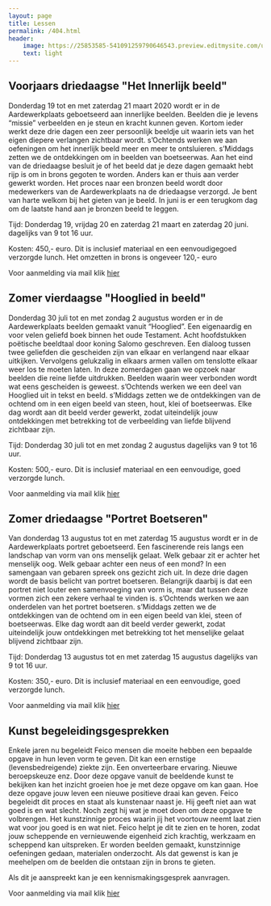 ```yaml
---
layout: page
title: Lessen
permalink: /404.html
header:
    image: https://25853585-541091259790646543.preview.editmysite.com/uploads/2/5/8/5/25853585/lessen-4-kopie_orig.jpg
    text: light
---
```



## Voorjaars driedaagse "Het Innerlijk beeld"
Donderdag 19 tot en met zaterdag 21 maart 2020 wordt er in de Aardewerkplaats geboetseerd aan innerlijke beelden. Beelden die je levens “missie” verbeelden en je steun en kracht kunnen geven. Kortom ieder werkt deze drie dagen een zeer persoonlijk beeldje uit waarin iets van het eigen diepere verlangen zichtbaar wordt.
s’Ochtends werken we aan oefeningen om het innerlijk beeld meer en meer te ontsluieren. s’Middags zetten we de ontdekkingen om in beelden van boetseerwas. Aan het eind van de driedaagse besluit je of het beeld dat je deze dagen gemaakt hebt rijp is om in brons gegoten te worden. Anders kan er thuis aan verder gewerkt worden.
Het proces naar een bronzen beeld wordt door medewerkers van de Aardewerkplaats na de driedaagse verzorgd. Je bent van harte welkom bij het gieten van je beeld.
In juni is er een terugkom dag om de laatste hand aan je bronzen beeld te leggen.

Tijd: Donderdag 19, vrijdag 20 en zaterdag 21 maart en zaterdag 20 juni. dagelijks van 9 tot 16 uur.

Kosten: 450,- euro. Dit is inclusief materiaal en een eenvoudigegoed verzorgde lunch. Het omzetten in brons is ongeveer 120,- euro                  

Voor aanmelding via mail klik [hier](contact.md)


## Zomer vierdaagse "Hooglied in beeld"
Donderdag 30 juli tot en met zondag 2 augustus worden er in de Aardewerkplaats beelden gemaakt vanuit “Hooglied”. Een eigenaardig en voor velen geliefd boek binnen het oude Testament. Acht hoofdstukken poëtische beeldtaal door koning Salomo geschreven. Een dialoog tussen twee geliefden die gescheiden zijn van elkaar en verlangend naar elkaar uitkijken. Vervolgens gelukzalig in elkaars armen vallen om tenslotte elkaar weer los te moeten laten.
In deze zomerdagen gaan we opzoek naar beelden die reine liefde uitdrukken. Beelden waarin weer verbonden wordt wat eens gescheiden is geweest.
s’Ochtends werken we een deel van Hooglied uit in tekst en beeld. s’Middags zetten we de ontdekkingen van de ochtend om in een eigen beeld van steen, hout, klei of boetseerwas. Elke dag wordt aan dit beeld verder gewerkt, zodat uiteindelijk jouw ontdekkingen met betrekking tot de verbeelding van liefde blijvend zichtbaar zijn.

Tijd: Donderdag 30 juli tot en met zondag 2 augustus dagelijks van 9 tot 16 uur.

Kosten: 500,- euro. Dit is inclusief materiaal en een eenvoudige, goed verzorgde lunch.                   

Voor aanmelding via mail klik [hier](contact.md)



## Zomer driedaagse "Portret Boetseren"
Van donderdag 13 augustus tot en met zaterdag 15 augustus wordt er in de Aardewerkplaats portret geboetseerd. Een fascinerende reis langs een landschap van vorm van ons menselijk gelaat. Welk gebaar zit er achter het menselijk oog. Welk gebaar achter een neus of een mond? In een samengaan van gebaren spreek ons gezicht zich uit. In deze drie dagen wordt de basis belicht van portret boetseren. Belangrijk daarbij is dat een portret niet louter een samenvoeging van vorm is, maar dat tussen deze vormen zich een zekere verhaal te vinden is.
s’Ochtends werken we aan onderdelen van het portret boetseren.
s’Middags zetten we de ontdekkingen van de ochtend om in een eigen beeld van klei, steen of boetseerwas. Elke dag wordt aan dit beeld verder gewerkt, zodat uiteindelijk jouw ontdekkingen met betrekking tot  het menselijke gelaat blijvend zichtbaar zijn.

Tijd: Donderdag 13 augustus tot en met zaterdag 15 augustus dagelijks van 9 tot 16 uur.

Kosten: 350,- euro. Dit is inclusief materiaal en een eenvoudige, goed verzorgde lunch.                   

Voor aanmelding via mail klik [hier](contact.md)



## Kunst begeleidingsgesprekken
Enkele jaren nu begeleidt Feico mensen die moeite hebben een bepaalde opgave in hun leven vorm te geven. Dit kan een ernstige (levensbedreigende) ziekte zijn. Een onverteerbare ervaring. Nieuwe beroepskeuze enz.
Door deze opgave vanuit de beeldende kunst te bekijken kan het inzicht groeien hoe je met deze opgave om kan gaan. Hoe deze opgave jouw leven een nieuwe positieve draai kan geven.
Feico begeleidt dit proces en staat als kunstenaar naast je. Hij geeft niet aan wat goed is en wat slecht. Noch zegt hij wat je moet doen om deze opgave te volbrengen. Het kunstzinnige proces waarin jij het voortouw neemt laat zien wat voor jou goed is en wat niet. Feico helpt je dit te zien en te horen, zodat jouw scheppende en vernieuwende eigenheid zich krachtig, werkzaam en scheppend kan uitspreken.
Er worden beelden gemaakt, kunstzinnige oefeningen gedaan, materialen onderzocht. Als dat gewenst is kan je meehelpen om de beelden die ontstaan zijn in brons te gieten.

Als dit je aanspreekt kan je een kennismakingsgesprek aanvragen.

Voor aanmelding via mail klik [hier](contact.md)
